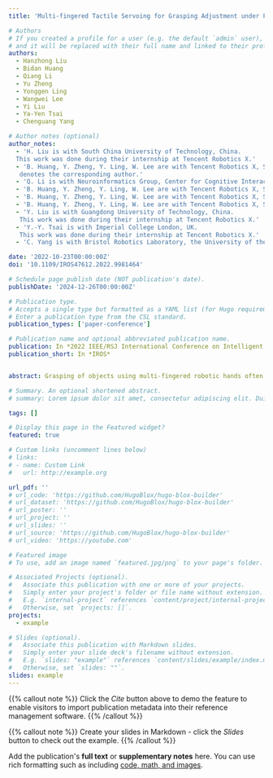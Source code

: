 ```yaml
---
title: 'Multi-fingered Tactile Servoing for Grasping Adjustment under Partial Observation'

# Authors
# If you created a profile for a user (e.g. the default `admin` user), write the username (folder name) here
# and it will be replaced with their full name and linked to their profile.
authors:
  - Hanzhong Liu
  - Bidan Huang
  - Qiang Li
  - Yu Zheng
  - Yonggen Ling
  - Wangwei Lee
  - Yi Liu
  - Ya-Yen Tsai
  - Chenguang Yang

# Author notes (optional)
author_notes:
  - 'H. Liu is with South China University of Technology, China.
  This work was done during their internship at Tencent Robotics X.'
  - 'B. Huang, Y. Zheng, Y. Ling, W. Lee are with Tencent Robotics X, Shenzhen, Guangdong Province, China (email: bidanhuang@tencent.com).
   denotes the corresponding author.'
  - 'Q. Li is with Neuroinformatics Group, Center for Cognitive Interaction Technology (CITEC), Bielefeld University, 33619, Bielefeld, Germany. He would like to acknowledge the support by the Deutsche Forschungs gemeinschaft (DFG, German Research Foundation)– Projektnummer (No.410916101).'
  - 'B. Huang, Y. Zheng, Y. Ling, W. Lee are with Tencent Robotics X, Shenzhen, Guangdong Province, China (email: bidanhuang@tencent.com).'
  - 'B. Huang, Y. Zheng, Y. Ling, W. Lee are with Tencent Robotics X, Shenzhen, Guangdong Province, China (email: bidanhuang@tencent.com).'
  - 'B. Huang, Y. Zheng, Y. Ling, W. Lee are with Tencent Robotics X, Shenzhen, Guangdong Province, China (email: bidanhuang@tencent.com).'
  - 'Y. Liu is with Guangdong University of Technology, China.
   This work was done during their internship at Tencent Robotics X.'
  - 'Y.-Y. Tsai is with Imperial College London, UK.
   This work was done during their internship at Tencent Robotics X.'
  - 'C. Yang is with Bristol Robotics Laboratory, the University of the West of England, UK.'

date: '2022-10-23T00:00:00Z'
doi: '10.1109/IROS47612.2022.9981464'

# Schedule page publish date (NOT publication's date).
publishDate: '2024-12-26T00:00:00Z'

# Publication type.
# Accepts a single type but formatted as a YAML list (for Hugo requirements).
# Enter a publication type from the CSL standard.
publication_types: ['paper-conference']

# Publication name and optional abbreviated publication name.
publication: In *2022 IEEE/RSJ International Conference on Intelligent Robots and Systems*
publication_short: In *IROS*


abstract: Grasping of objects using multi-fingered robotic hands often fails due to small uncertainties in the hand motion control and the object's pose estimation. To tackle this problem, we propose a grasping adjustment strategy based on tactile seroving. Our technique employs feedback from a sensorized multi-fingered robotic hand to collaboratively servo the fingers and palm to achieve the desired grasp. We demonstrate the performance of our method through simulation and physical experiments by having a robot grasp different objects under conditions of variable uncertainty. The results show that our approach achieved a higher success rate and tolerated greater uncertainty than an open-looped grasp.

# Summary. An optional shortened abstract.
# summary: Lorem ipsum dolor sit amet, consectetur adipiscing elit. Duis posuere tellus ac convallis placerat. Proin tincidunt magna sed ex sollicitudin condimentum.

tags: []

# Display this page in the Featured widget?
featured: true

# Custom links (uncomment lines below)
# links:
# - name: Custom Link
#   url: http://example.org

url_pdf: ''
# url_code: 'https://github.com/HugoBlox/hugo-blox-builder'
# url_dataset: 'https://github.com/HugoBlox/hugo-blox-builder'
# url_poster: ''
# url_project: ''
# url_slides: ''
# url_source: 'https://github.com/HugoBlox/hugo-blox-builder'
# url_video: 'https://youtube.com'

# Featured image
# To use, add an image named `featured.jpg/png` to your page's folder.

# Associated Projects (optional).
#   Associate this publication with one or more of your projects.
#   Simply enter your project's folder or file name without extension.
#   E.g. `internal-project` references `content/project/internal-project/index.md`.
#   Otherwise, set `projects: []`.
projects:
  - example

# Slides (optional).
#   Associate this publication with Markdown slides.
#   Simply enter your slide deck's filename without extension.
#   E.g. `slides: "example"` references `content/slides/example/index.md`.
#   Otherwise, set `slides: ""`.
slides: example
---
```


{{% callout note %}}
Click the _Cite_ button above to demo the feature to enable visitors to import publication metadata into their reference management software.
{{% /callout %}}

{{% callout note %}}
Create your slides in Markdown - click the _Slides_ button to check out the example.
{{% /callout %}}

Add the publication's **full text** or **supplementary notes** here. You can use rich formatting such as including [code, math, and images](https://docs.hugoblox.com/content/writing-markdown-latex/).

